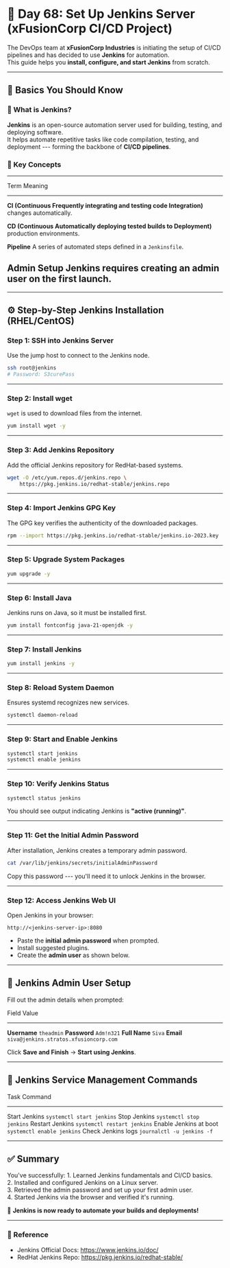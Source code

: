 # 🚀 Day 68: Set Up Jenkins Server (xFusionCorp CI/CD Project)

The DevOps team at **xFusionCorp Industries** is initiating the setup of
CI/CD pipelines and has decided to use **Jenkins** for automation.\
This guide helps you **install, configure, and start Jenkins** from
scratch.

------------------------------------------------------------------------

## 🧠 Basics You Should Know

### 🔹 What is Jenkins?

**Jenkins** is an open-source automation server used for building,
testing, and deploying software.\
It helps automate repetitive tasks like code compilation, testing, and
deployment --- forming the backbone of **CI/CD pipelines**.

### 🔹 Key Concepts

  -----------------------------------------------------------------------
  Term                       Meaning
  -------------------------- --------------------------------------------
  **CI (Continuous           Frequently integrating and testing code
  Integration)**             changes automatically.

  **CD (Continuous           Automatically deploying tested builds to
  Deployment)**              production environments.

  **Pipeline**               A series of automated steps defined in a
                             `Jenkinsfile`.

  **Admin Setup**            Jenkins requires creating an admin user on
                             the first launch.
  -----------------------------------------------------------------------

------------------------------------------------------------------------

## ⚙️ Step-by-Step Jenkins Installation (RHEL/CentOS)

### **Step 1: SSH into Jenkins Server**

Use the jump host to connect to the Jenkins node.

``` bash
ssh root@jenkins
# Password: S3curePass
```

------------------------------------------------------------------------

### **Step 2: Install wget**

`wget` is used to download files from the internet.

``` bash
yum install wget -y
```

------------------------------------------------------------------------

### **Step 3: Add Jenkins Repository**

Add the official Jenkins repository for RedHat-based systems.

``` bash
wget -O /etc/yum.repos.d/jenkins.repo \
    https://pkg.jenkins.io/redhat-stable/jenkins.repo
```

------------------------------------------------------------------------

### **Step 4: Import Jenkins GPG Key**

The GPG key verifies the authenticity of the downloaded packages.

``` bash
rpm --import https://pkg.jenkins.io/redhat-stable/jenkins.io-2023.key
```

------------------------------------------------------------------------

### **Step 5: Upgrade System Packages**

``` bash
yum upgrade -y
```

------------------------------------------------------------------------

### **Step 6: Install Java**

Jenkins runs on Java, so it must be installed first.

``` bash
yum install fontconfig java-21-openjdk -y
```

------------------------------------------------------------------------

### **Step 7: Install Jenkins**

``` bash
yum install jenkins -y
```

------------------------------------------------------------------------

### **Step 8: Reload System Daemon**

Ensures systemd recognizes new services.

``` bash
systemctl daemon-reload
```

------------------------------------------------------------------------

### **Step 9: Start and Enable Jenkins**

``` bash
systemctl start jenkins
systemctl enable jenkins
```

------------------------------------------------------------------------

### **Step 10: Verify Jenkins Status**

``` bash
systemctl status jenkins
```

You should see output indicating Jenkins is **"active (running)"**.

------------------------------------------------------------------------

### **Step 11: Get the Initial Admin Password**

After installation, Jenkins creates a temporary admin password.

``` bash
cat /var/lib/jenkins/secrets/initialAdminPassword
```

Copy this password --- you'll need it to unlock Jenkins in the browser.

------------------------------------------------------------------------

### **Step 12: Access Jenkins Web UI**

Open Jenkins in your browser:

    http://<jenkins-server-ip>:8080

-   Paste the **initial admin password** when prompted.
-   Install suggested plugins.
-   Create the **admin user** as shown below.

------------------------------------------------------------------------

## 👤 Jenkins Admin User Setup

Fill out the admin details when prompted:

  Field           Value
  --------------- ----------------------------------------
  **Username**    `theadmin`
  **Password**    `Adm!n321`
  **Full Name**   `Siva`
  **Email**       `siva@jenkins.stratos.xfusioncorp.com`

Click **Save and Finish** → **Start using Jenkins**.

------------------------------------------------------------------------

## 🧩 Jenkins Service Management Commands

  Task                     Command
  ------------------------ -----------------------------
  Start Jenkins            `systemctl start jenkins`
  Stop Jenkins             `systemctl stop jenkins`
  Restart Jenkins          `systemctl restart jenkins`
  Enable Jenkins at boot   `systemctl enable jenkins`
  Check Jenkins logs       `journalctl -u jenkins -f`

------------------------------------------------------------------------

## ✅ Summary

You've successfully: 1. Learned Jenkins fundamentals and CI/CD basics.\
2. Installed and configured Jenkins on a Linux server.\
3. Retrieved the admin password and set up your first admin user.\
4. Started Jenkins via the browser and verified it's running.

🎉 **Jenkins is now ready to automate your builds and deployments!**

------------------------------------------------------------------------

### 📁 Reference

-   Jenkins Official Docs: <https://www.jenkins.io/doc/>
-   RedHat Jenkins Repo: <https://pkg.jenkins.io/redhat-stable/>
